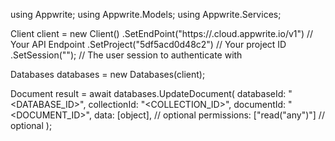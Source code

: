 using Appwrite;
using Appwrite.Models;
using Appwrite.Services;

Client client = new Client()
    .SetEndPoint("https://<REGION>.cloud.appwrite.io/v1") // Your API Endpoint
    .SetProject("5df5acd0d48c2") // Your project ID
    .SetSession(""); // The user session to authenticate with

Databases databases = new Databases(client);

Document result = await databases.UpdateDocument(
    databaseId: "<DATABASE_ID>",
    collectionId: "<COLLECTION_ID>",
    documentId: "<DOCUMENT_ID>",
    data: [object], // optional
    permissions: ["read("any")"] // optional
);